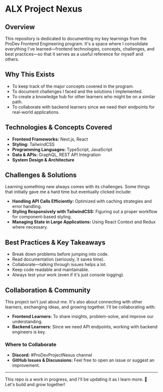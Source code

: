 # ALX Project Nexus

## Overview
This repository is dedicated to documenting my key learnings from the ProDev Frontend Engineering program. It's a space where I consolidate everything I've learned—frontend technologies, concepts, challenges, and best practices—so that it serves as a useful reference for myself and others.

## Why This Exists
- To keep track of the major concepts covered in the program.
- To document challenges I faced and the solutions I implemented.
- To create a knowledge hub for other learners who might be on a similar path.
- To collaborate with backend learners since we need their endpoints for real-world applications.

## Technologies & Concepts Covered
- **Frontend Frameworks:** Next.js, React
- **Styling:** TailwindCSS
- **Programming Languages:** TypeScript, JavaScript
- **Data & APIs:** GraphQL, REST API Integration
- **System Design & Architecture**

## Challenges & Solutions
Learning something new always comes with its challenges. Some things that initially gave me a hard time but eventually clicked include:

- **Handling API Calls Efficiently:** Optimized with caching strategies and error handling.
- **Styling Responsively with TailwindCSS:** Figuring out a proper workflow for component-based styling.
- **Managing State in Large Applications:** Using React Context and Redux where necessary.

## Best Practices & Key Takeaways
- Break down problems before jumping into code.
- Read documentation (seriously, it saves time).
- Collaborate—talking through issues helps a lot.
- Keep code readable and maintainable.
- Always test your work (even if it's just console logging).

## Collaboration & Community
This project isn't just about me. It's also about connecting with other learners, exchanging ideas, and growing together. I'll be collaborating with:

- **Frontend Learners:** To share insights, problem-solve, and improve our understanding.
- **Backend Learners:** Since we need API endpoints, working with backend engineers is key.

### Where to Collaborate
- **Discord:** #ProDevProjectNexus channel
- **GitHub Issues & Discussions:** Feel free to open an issue or suggest an improvement.

---

This repo is a work in progress, and I'll be updating it as I learn more. 🚀 Let's build and grow together!

